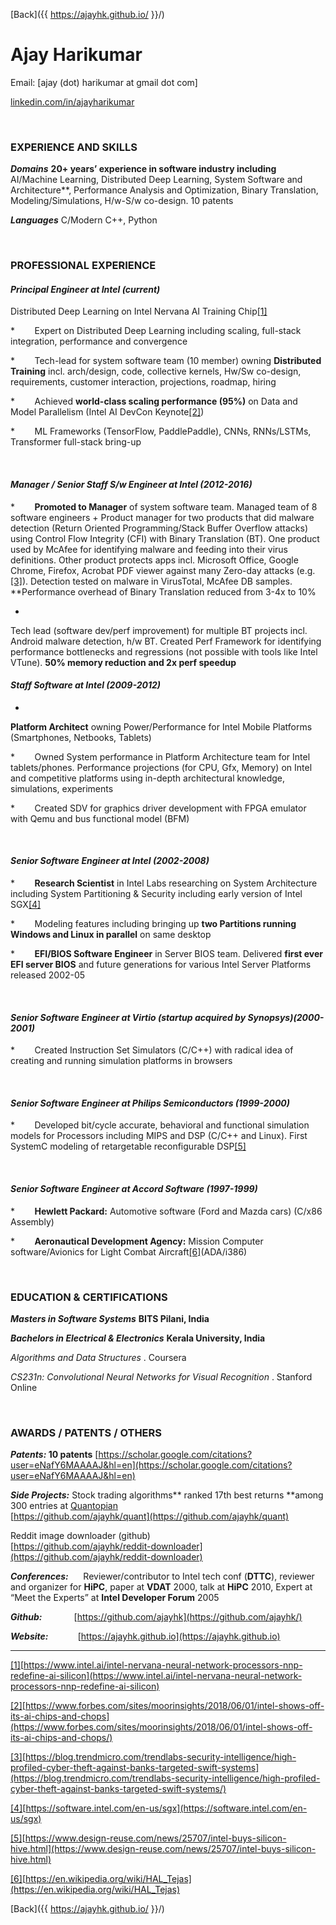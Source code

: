 [Back]({{ https://ajayhk.github.io/ }}/)
    
    
    

Ajay Harikumar
============
   

Email: [ajay (dot) harikumar at gmail dot com]

[linkedin.com/in/ajayharikumar](http://www.linkedin.com/in/ajayharikumar)

 

### EXPERIENCE AND SKILLS

**_Domains_**
**20+ years’ experience in software industry including** AI/Machine Learning, Distributed Deep Learning, System Software and Architecture**, Performance Analysis and Optimization,
Binary Translation, Modeling/Simulations, H/w-S/w co-design. 10 patents

**_Languages_**
C/Modern C++, Python

 

### PROFESSIONAL EXPERIENCE

#### _Principal Engineer at Intel (current)_

Distributed Deep Learning on Intel Nervana AI Training Chip[[1]](#_ftn1)

*       
Expert on Distributed Deep Learning including
scaling, full-stack integration, performance and convergence 

*       
Tech-lead for system software team (10 member) owning
**Distributed Training** incl. arch/design,
code, collective kernels, Hw/Sw co-design, requirements, customer interaction,
projections, roadmap, hiring

*       
Achieved **world-class
scaling performance (95%)** on Data and Model Parallelism (Intel AI DevCon
Keynote[[2]](#_ftn2))

*       
ML Frameworks (TensorFlow, PaddlePaddle), CNNs,
RNNs/LSTMs, Transformer full-stack bring-up

 

#### _Manager / Senior Staff S/w Engineer at Intel (2012-2016)_

*       
**Promoted to Manager** of system software team. Managed team of 8 software engineers + Product manager for two products that did malware detection (Return Oriented Programming/Stack Buffer Overflow attacks) using Control Flow Integrity (CFI) with Binary Translation (BT). One product used by McAfee for identifying malware and feeding into their virus definitions. Other product protects apps incl. Microsoft Office, Google Chrome, Firefox, Acrobat PDF viewer against many Zero-day attacks (e.g.[[3]](#_ftn3)). Detection
tested on malware in VirusTotal, McAfee DB samples. **Performance overhead of Binary Translation reduced from 3-4x to 10%

*    
Tech lead (software dev/perf improvement) for multiple BT projects incl. Android malware detection, h/w BT. Created Perf Framework for identifying performance bottlenecks and regressions (not possible with tools like Intel VTune). **50% memory reduction and 2x perf speedup**



#### _Staff Software at Intel (2009-2012)_

*    
**Platform Architect** owning Power/Performance for Intel Mobile Platforms (Smartphones, Netbooks, Tablets) 

*       
Owned System performance in Platform Architecture team for Intel tablets/phones. Performance projections (for CPU, Gfx, Memory) on Intel and competitive platforms using in-depth architectural knowledge, simulations, experiments 

*       
Created SDV for graphics driver development with FPGA emulator with Qemu and bus functional model (BFM)

 

#### _Senior Software Engineer at Intel (2002-2008)_

*       
**Research Scientist** in Intel Labs researching on System Architecture including System Partitioning & Security including early version of Intel SGX[[4]](#_ftn4)

*       
Modeling features including bringing up **two Partitions running Windows and Linux in parallel** on same desktop

*       
**EFI/BIOS Software Engineer** in Server BIOS team. Delivered **first ever EFI server BIOS** and future generations for various Intel Server Platforms released 2002-05

 

#### _Senior Software Engineer at Virtio (startup acquired by Synopsys)(2000-2001)_

*       
Created Instruction Set Simulators (C/C++) with radical idea of creating and running simulation platforms in browsers

 

#### _Senior Software Engineer at Philips Semiconductors (1999-2000)_

*       
Developed bit/cycle accurate, behavioral and functional simulation models for Processors including MIPS and DSP (C/C++ and Linux). First SystemC modeling of retargetable reconfigurable DSP[[5]](#_ftn5)

 

#### _Senior Software Engineer at Accord Software (1997-1999)_

*       
**Hewlett Packard:**
Automotive software (Ford and Mazda cars) (C/x86 Assembly) 

*       
**Aeronautical
Development Agency:** Mission Computer software/Avionics for Light Combat Aircraft[[6]](#_ftn6)(ADA/i386)

 

### EDUCATION & CERTIFICATIONS

**_Masters in Software Systems_**   **BITS Pilani, India**

**_Bachelors in Electrical & Electronics_**   **Kerala University, India**


_Algorithms and Data Structures_ .  Coursera

_CS231n: Convolutional Neural Networks for Visual Recognition_ .  Stanford Online

                        

### AWARDS / PATENTS / OTHERS

**_Patents:_ 10 patents**
[https://scholar.google.com/citations?user=eNafY6MAAAAJ&hl=en](https://scholar.google.com/citations?user=eNafY6MAAAAJ&hl=en)

**_Side Projects:_**
Stock trading algorithms** ranked 17th best returns **among 300 entries at [Quantopian](https://www.quantopian.com/)   
[https://github.com/ajayhk/quant](https://github.com/ajayhk/quant)

Reddit image downloader (github)   
[https://github.com/ajayhk/reddit-downloader](https://github.com/ajayhk/reddit-downloader)

**_Conferences:_**        Reviewer/contributor to Intel tech conf (**DTTC**), reviewer and organizer for **HiPC**, paper at **VDAT** 2000, talk at **HiPC** 2010, Expert at “Meet the Experts” at **Intel Developer Forum** 2005

**_Github:_**             [https://github.com/ajayhk](https://github.com/ajayhk/)

**_Website:_**            [https://ajayhk.github.io](https://ajayhk.github.io)



* * *

[[1]](#_ftnref1)[https://www.intel.ai/intel-nervana-neural-network-processors-nnp-redefine-ai-silicon](https://www.intel.ai/intel-nervana-neural-network-processors-nnp-redefine-ai-silicon)

[[2]](#_ftnref2)[https://www.forbes.com/sites/moorinsights/2018/06/01/intel-shows-off-its-ai-chips-and-chops](https://www.forbes.com/sites/moorinsights/2018/06/01/intel-shows-off-its-ai-chips-and-chops/)

[[3]](#_ftnref3)[https://blog.trendmicro.com/trendlabs-security-intelligence/high-profiled-cyber-theft-against-banks-targeted-swift-systems](https://blog.trendmicro.com/trendlabs-security-intelligence/high-profiled-cyber-theft-against-banks-targeted-swift-systems/)

[[4]](#_ftnref4)[https://software.intel.com/en-us/sgx](https://software.intel.com/en-us/sgx)

[[5]](#_ftnref5)[https://www.design-reuse.com/news/25707/intel-buys-silicon-hive.html](https://www.design-reuse.com/news/25707/intel-buys-silicon-hive.html)

[[6]](#_ftnref6)[https://en.wikipedia.org/wiki/HAL_Tejas](https://en.wikipedia.org/wiki/HAL_Tejas)
    
    
    
[Back]({{ https://ajayhk.github.io/ }}/)

